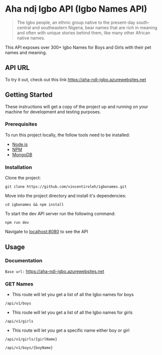 # Aha ndị Igbo API (Igbo Names API)

> The Igbo people, an ethnic group native to the present-day south-central and southeastern Nigeria, bear names that are rich in meaning and often with unique stories behind them, like many other African native names.

This API exposes over 300+ Igbo Names for Boys and Girls with their pet names and meaning.

## API URL

To try it out, check out this link https://aha-ndi-igbo.azurewebsites.net

## Getting Started

These instructions will get a copy of the project up and running on your machine for development and testing purposes.

### Prerequisites

To run this project locally, the follow tools need to be installed:

* [Node.js](https://nodejs.org/en/download/)
* [NPM](https://www.npmjs.com/)
* [MongoDB](https://docs.mongodb.com/manual/administration/install-community/)

### Installation

Clone the project:

```
git clone https://github.com/vincentiroleh/igbonames.git
```

Move into the project directory and install it's dependencies:

```
cd igbonames && npm install
```


To start the dev API server run the following command:

```
npm run dev
```

Navigate to [localhost:8080](http://localhost:8080/) to see the API

## Usage

### Documentation

`Base url:` https://aha-ndi-igbo.azurewebsites.net

### GET Names

- This route will let you get a list of all the Igbo names for boys

```
/api/v1/boys
```

- This route will let you get a list of all the Igbo names for girls

```
/api/v1/girls
```

- This route will let you get a specific name either boy or girl 

```
/api/v1/girls/{girlName}
```

```
/api/v1/boys/{boyName}
```


